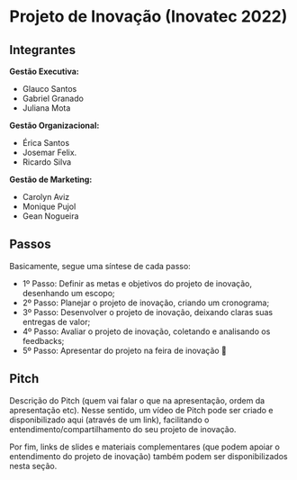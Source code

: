 # Projeto de Inovação (Inovatec 2022)

## Integrantes 

**Gestão Executiva:**
- Glauco Santos
- Gabriel Granado
- Juliana Mota

**Gestão Organizacional:**
- Érica Santos
- Josemar Felix.
- Ricardo Silva 

**Gestão de Marketing:**
- Carolyn Aviz
- Monique Pujol
- Gean Nogueira

## Passos
 Basicamente, segue uma síntese de cada passo:
- 1º Passo: Definir as metas e objetivos do projeto de inovação, desenhando um escopo; 
- 2º Passo: Planejar o projeto de inovação, criando um cronograma; 
- 3º Passo: Desenvolver o projeto de inovação, deixando claras suas entregas de valor; 
- 4º Passo: Avaliar o projeto de inovação, coletando e analisando os feedbacks;
- 5º Passo: Apresentar do projeto na feira de inovação 🚀

## Pitch

Descrição do Pitch (quem vai falar o que na apresentação, ordem da apresentação etc). Nesse sentido, um vídeo de Pitch pode ser criado e disponibilizado aqui (através de um link), facilitando o entendimento/compartilhamento do seu projeto de inovação. 

Por fim, links de slides e materiais complementares (que podem apoiar o entendimento do projeto de inovação) também podem ser disponibilizados nesta seção.
